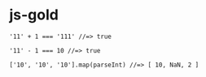 # js-gold

```
'11' + 1 === '111' //=> true

'11' - 1 === 10 //=> true
```

```
['10', '10', '10'].map(parseInt) //=> [ 10, NaN, 2 ]
```
